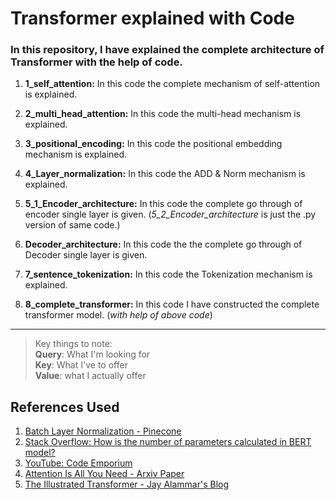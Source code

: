 # Transformer explained with Code

### In this repository, I have explained the complete architecture of Transformer with the help of code.

1. **1_self_attention:** In this code the complete mechanism of self-attention is explained.

2. **2_multi_head_attention:** In this code the multi-head mechanism is explained.

3. **3_positional_encoding:** In this code the positional embedding mechanism is explained.

4. **4_Layer_normalization:** In this code the ADD & Norm mechanism is explained.

5. **5_1_Encoder_architecture:** In this code the complete go through of encoder single layer is given. (_5_2_Encoder_architecture_ is just the .py version of same code.)

6. **Decoder_architecture:** In this code the the complete go through of Decoder single layer is given.

7. **7_sentence_tokenization:** In this code the Tokenization mechanism is explained.

8. **8_complete_transformer:** In this code I have constructed the complete transformer model. (_with help of above code_)

---

> Key things to note:\
> **Query**: What I'm looking for\
> **Key**: What I've to offer\
> **Value**: what I actually offer

## References Used

1. [Batch Layer Normalization - Pinecone](https://www.pinecone.io/learn/batch-layer-normalization/)
2. [Stack Overflow: How is the number of parameters calculated in BERT model?](https://stackoverflow.com/questions/64485777/how-is-the-number-of-parameters-be-calculated-in-bert-model)
3. [YouTube: Code Emporium](https://www.youtube.com/@CodeEmporium)
4. [Attention Is All You Need - Arxiv Paper](https://arxiv.org/abs/1706.03762)
5. [The Illustrated Transformer - Jay Alammar's Blog](https://jalammar.github.io/illustrated-transformer/)
